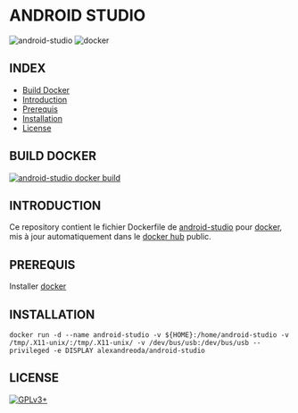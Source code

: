 # ANDROID STUDIO

![android-studio](https://raw.githubusercontent.com/oda-alexandre/android-studio/master/img/logo-android-studio.png) ![docker](https://raw.githubusercontent.com/oda-alexandre/android-studio/master/img/logo-docker.png)


## INDEX

- [Build Docker](#BUILD)
- [Introduction](#INTRODUCTION)
- [Prerequis](#PREREQUIS)
- [Installation](#INSTALLATION)
- [License](#LICENSE)


## BUILD DOCKER

[![android-studio docker build](https://img.shields.io/docker/build/alexandreoda/android-studio.svg)](https://hub.docker.com/r/alexandreoda/android-studio)


## INTRODUCTION

Ce repository contient le fichier Dockerfile de [android-studio](https://developer.android.com/studio) pour [docker](https://www.docker.com), mis à jour automatiquement dans le [docker hub](https://hub.docker.com/r/alexandreoda/android-studio/) public.


## PREREQUIS

Installer [docker](https://www.docker.com)


## INSTALLATION

```
docker run -d --name android-studio -v ${HOME}:/home/android-studio -v /tmp/.X11-unix/:/tmp/.X11-unix/ -v /dev/bus/usb:/dev/bus/usb --privileged -e DISPLAY alexandreoda/android-studio
```


## LICENSE

[![GPLv3+](http://gplv3.fsf.org/gplv3-127x51.png)](https://github.com/oda-alexandre/android-studio/blob/master/LICENSE)
